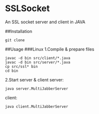 # SSLSocket
An SSL socket server and client in JAVA

##Installation
```
git clone 
```

##Usage
###Linux
1.Compile & prepare files
  ```
  javac -d bin src/client/*.java
  javac -d bin src/server/*.java
  cp src/ssl* bin
  cd bin
  ```
2.Start server & client
  server:
  ```
  java server.MultiJabberServer
  ```
  client:
  ```
  java client.MultiJabberServer
  ```
 
